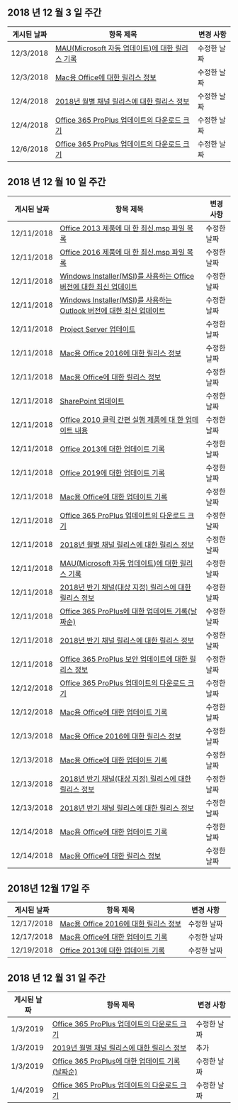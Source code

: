 <!-- This file is generated automatically each week. Changes made to this file will be overwritten.-->




## <a name="week-of-december-03-2018"></a>2018 년 12 월 3 일 주간


| 게시된 날짜 |항목 제목 | 변경 사항 |
|------|------------|--------|
| 12/3/2018 | [MAU(Microsoft 자동 업데이트)에 대한 릴리스 기록](/OfficeUpdates/release-history-microsoft-autoupdate) | 수정한 날짜 |
| 12/3/2018 | [Mac용 Office에 대한 릴리스 정보](/OfficeUpdates/release-notes-office-for-mac) | 수정한 날짜 |
| 12/4/2018 | [2018년 월별 채널 릴리스에 대한 릴리스 정보](/OfficeUpdates/monthly-channel-2018) | 수정한 날짜 |
| 12/4/2018 | [Office 365 ProPlus 업데이트의 다운로드 크기](/OfficeUpdates/download-sizes-office365-proplus-updates) | 수정한 날짜 |
| 12/6/2018 | [Office 365 ProPlus 업데이트의 다운로드 크기](/OfficeUpdates/download-sizes-office365-proplus-updates) | 수정한 날짜 |


## <a name="week-of-december-10-2018"></a>2018 년 12 월 10 일 주간


| 게시된 날짜 |항목 제목 | 변경 사항 |
|------|------------|--------|
| 12/11/2018 | [Office 2013 제품에 대 한 최신.msp 파일 목록](/OfficeUpdates/msp-files-office-2013) | 수정한 날짜 |
| 12/11/2018 | [Office 2016 제품에 대 한 최신.msp 파일 목록](/OfficeUpdates/msp-files-office-2016) | 수정한 날짜 |
| 12/11/2018 | [Windows Installer(MSI)를 사용하는 Office 버전에 대한 최신 업데이트](/OfficeUpdates/office-updates-msi) | 수정한 날짜 |
| 12/11/2018 | [Windows Installer(MSI)를 사용하는 Outlook 버전에 대한 최신 업데이트](/OfficeUpdates/outlook-updates-msi) | 수정한 날짜 |
| 12/11/2018 | [Project Server 업데이트](/OfficeUpdates/project-server-updates) | 수정한 날짜 |
| 12/11/2018 | [Mac용 Office 2016에 대한 릴리스 정보](/OfficeUpdates/release-notes-office-2016-mac) | 수정한 날짜 |
| 12/11/2018 | [Mac용 Office에 대한 릴리스 정보](/OfficeUpdates/release-notes-office-for-mac) | 수정한 날짜 |
| 12/11/2018 | [SharePoint 업데이트](/OfficeUpdates/sharepoint-updates) | 수정한 날짜 |
| 12/11/2018 | [Office 2010 클릭 간편 실행 제품에 대 한 업데이트 내용](/OfficeUpdates/update-history-office-2010-click-to-run) | 수정한 날짜 |
| 12/11/2018 | [Office 2013에 대한 업데이트 기록](/OfficeUpdates/update-history-office-2013) | 수정한 날짜 |
| 12/11/2018 | [Office 2019에 대한 업데이트 기록](/OfficeUpdates/update-history-office-2019) | 수정한 날짜 |
| 12/11/2018 | [Mac용 Office에 대한 업데이트 기록](/OfficeUpdates/update-history-office-for-mac) | 수정한 날짜 |
| 12/11/2018 | [Office 365 ProPlus 업데이트의 다운로드 크기](/OfficeUpdates/download-sizes-office365-proplus-updates) | 수정한 날짜 |
| 12/11/2018 | [2018년 월별 채널 릴리스에 대한 릴리스 정보](/OfficeUpdates/monthly-channel-2018) | 수정한 날짜 |
| 12/11/2018 | [MAU(Microsoft 자동 업데이트)에 대한 릴리스 기록](/OfficeUpdates/release-history-microsoft-autoupdate) | 수정한 날짜 |
| 12/11/2018 | [2018년 반기 채널(대상 지정) 릴리스에 대한 릴리스 정보](/OfficeUpdates/semi-annual-channel-targeted-2018) | 수정한 날짜 |
| 12/11/2018 | [Office 365 ProPlus에 대한 업데이트 기록(날짜순)](/OfficeUpdates/update-history-office365-proplus-by-date) | 수정한 날짜 |
| 12/11/2018 | [2018년 반기 채널 릴리스에 대한 릴리스 정보](/OfficeUpdates/semi-annual-channel-2018) | 수정한 날짜 |
| 12/11/2018 | [Office 365 ProPlus 보안 업데이트에 대한 릴리스 정보](/OfficeUpdates/office365-proplus-security-updates) | 수정한 날짜 |
| 12/12/2018 | [Office 365 ProPlus 업데이트의 다운로드 크기](/OfficeUpdates/download-sizes-office365-proplus-updates) | 수정한 날짜 |
| 12/12/2018 | [Mac용 Office에 대한 업데이트 기록](/OfficeUpdates/update-history-office-for-mac) | 수정한 날짜 |
| 12/13/2018 | [Mac용 Office 2016에 대한 릴리스 정보](/OfficeUpdates/release-notes-office-2016-mac) | 수정한 날짜 |
| 12/13/2018 | [Mac용 Office에 대한 업데이트 기록](/OfficeUpdates/update-history-office-for-mac) | 수정한 날짜 |
| 12/13/2018 | [2018년 반기 채널(대상 지정) 릴리스에 대한 릴리스 정보](/OfficeUpdates/semi-annual-channel-targeted-2018) | 수정한 날짜 |
| 12/13/2018 | [2018년 반기 채널 릴리스에 대한 릴리스 정보](/OfficeUpdates/semi-annual-channel-2018) | 수정한 날짜 |
| 12/14/2018 | [Mac용 Office에 대한 업데이트 기록](/OfficeUpdates/update-history-office-for-mac) | 수정한 날짜 |
| 12/14/2018 | [Mac용 Office에 대한 릴리스 정보](/OfficeUpdates/release-notes-office-for-mac) | 수정한 날짜 |


## <a name="week-of-december-17-2018"></a>2018년 12월 17일 주


| 게시된 날짜 |항목 제목 | 변경 사항 |
|------|------------|--------|
| 12/17/2018 | [Mac용 Office 2016에 대한 릴리스 정보](/OfficeUpdates/release-notes-office-2016-mac) | 수정한 날짜 |
| 12/17/2018 | [Mac용 Office에 대한 업데이트 기록](/OfficeUpdates/update-history-office-for-mac) | 수정한 날짜 |
| 12/19/2018 | [Office 2013에 대한 업데이트 기록](/OfficeUpdates/update-history-office-2013) | 수정한 날짜 |


## <a name="week-of-december-31-2018"></a>2018 년 12 월 31 일 주간


| 게시된 날짜 |항목 제목 | 변경 사항 |
|------|------------|--------|
| 1/3/2019 | [Office 365 ProPlus 업데이트의 다운로드 크기](/OfficeUpdates/download-sizes-office365-proplus-updates) | 수정한 날짜 |
| 1/3/2019 | [2019년 월별 채널 릴리스에 대한 릴리스 정보](/OfficeUpdates/monthly-channel-2019) | 추가 |
| 1/3/2019 | [Office 365 ProPlus에 대한 업데이트 기록(날짜순)](/OfficeUpdates/update-history-office365-proplus-by-date) | 수정한 날짜 |
| 1/4/2019 | [Office 365 ProPlus 업데이트의 다운로드 크기](/OfficeUpdates/download-sizes-office365-proplus-updates) | 수정한 날짜 |
